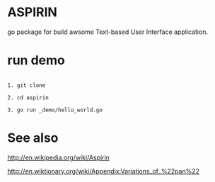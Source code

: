 # ASPIRIN

go package for build awsome Text-based User Interface application.

# run demo

```

1. git clone

2. cd aspirin

3. go run _demo/hello_world.go

```

# See also

http://en.wikipedia.org/wiki/Aspirin

http://en.wiktionary.org/wiki/Appendix:Variations_of_%22pan%22
